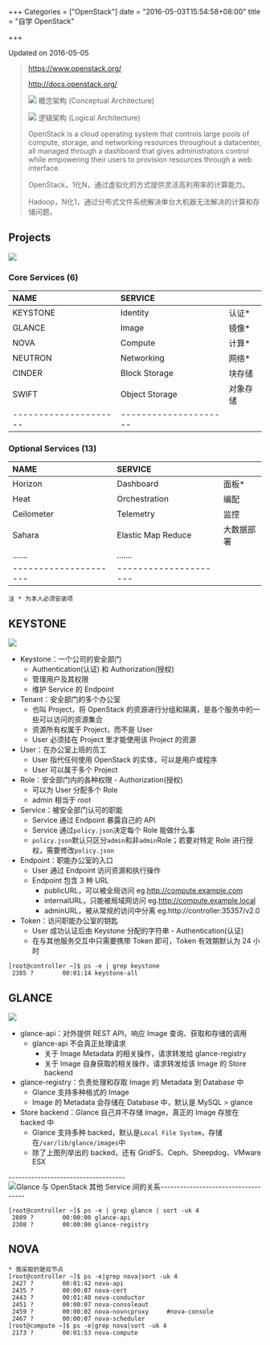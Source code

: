 +++
Categories = ["OpenStack"]
date = "2016-05-03T15:54:58+08:00"
title = "自学 OpenStack"

+++

<!--more-->

Updated on 2016-05-05

> https://www.openstack.org/
>
> http://docs.openstack.org/
>
> ![](/uploads/openstack-architecture.png)
> 概念架构 (Conceptual Architecture)
>
> ![](/uploads/openstack-architecture2.png)
> 逻辑架构 (Logical Architecture)
>
> OpenStack is a cloud operating system that controls large pools of compute, storage, and networking resources throughout a datacenter, all managed through a dashboard that gives administrators control while empowering their users to provision resources through a web interface.
>
> OpenStack，1化N，通过虚拟化的方式提供灵活高利用率的计算能力。
>
> Hadoop，N化1，通过分布式文件系统解决单台大机器无法解决的计算和存储问题。

## Projects
![](/uploads/openstack-core.png)

### Core Services (6)
|NAME|SERVICE||
|:--|:--|:--|
|KEYSTONE|Identity|认证*|
|GLANCE|Image|镜像*|
|NOVA|Compute|计算*|
|NEUTRON|Networking|网络*|
|CINDER|Block Storage|块存储|
|SWIFT|Object Storage|对象存储|
|---------------------|---------------------|

### Optional Services (13)
|NAME|SERVICE||
|:--|:--|:--|
|Horizon|Dashboard|面板*|
|Heat|Orchestration|编配|
|Ceilometer|Telemetry|监控|
|Sahara|Elastic Map Reduce|大数据部署|
|.......|.......|
|---------------------|---------------------|
`注 * 为本人必须安装项`

## KEYSTONE
![](/uploads/openstack-keystone.svg)

* Keystone：一个公司的安全部门
  * Authentication(认证) 和 Authorization(授权)
  * 管理用户及其权限
  * 维护 Service 的 Endpoint
* Tenant：安全部门的多个办公室
  * 也叫 Project，将 OpenStack 的资源进行分组和隔离，是各个服务中的一些可以访问的资源集合
  * 资源所有权属于 Project，而不是 User
  * User 必须挂在 Project 里才能使用该 Project 的资源
* User：在办公室上班的员工
  * User 指代任何使用 OpenStack 的实体，可以是用户或程序
  * User 可以属于多个 Project
* Role：安全部门内的各种权限 - Authorization(授权)
  * 可以为 User 分配多个 Role
  * admin 相当于 root
* Service：被安全部门认可的职能
  * Service 通过 Endpoint 暴露自己的 API
  * Service 通过`policy.json`决定每个 Role 能做什么事
  * `policy.json`默认只区分`admin`和非`admin`Role；若要对特定 Role 进行授权，需要修改`policy.json`
* Endpoint：职能办公室的入口
  * User 通过 Endpoint 访问资源和执行操作
  * Endpoint 包含 3 种 URL
      * publicURL，可以被全局访问 eg.http://compute.example.com
      * internalURL，只能被局域网访问 eg.http://compute.example.local
      * adminURL，被从常规的访问中分离 eg.http://controller:35357/v2.0
* Token：访问职能办公室的钥匙
  * User 成功认证后由 Keystone 分配的字符串 - Authentication(认证)
  * 在与其他服务交互中只需要携带 Token 即可，Token 有效期默认为 24 小时

```
[root@controller ~]$ ps -e | grep keystone
 2385 ?        00:01:14 keystone-all
```

## GLANCE
![](/uploads/openstack-glance.svg)

* glance-api：对外提供 REST API，响应 Image 查询、获取和存储的调用
  * glance-api 不会真正处理请求
      * 关于 Image Metadata 的相关操作，请求转发给 glance-registry
      * 关于 Image 自身获取的相关操作，请求转发给该 Image 的 Store backend
* glance-registry：负责处理和存取 Image 的 Metadata 到 Database 中
  * Glance 支持多种格式的 Image
  * Image 的 Metadata 会存储在 Database 中，默认是 MySQL > glance
* Store backend：Glance 自己并不存储 Image，真正的 Image 存放在 backed 中
  * Glance 支持多种 backed，默认是`Local File System`，存储在`/var/lib/glance/images`中
  * 除了上图列举出的 backed，还有 GridFS、Ceph、Sheepdog、VMware ESX

------------------------------------![](/uploads/openstack-glance2.svg "Glance 与 OpenStack 其他 Service 间的关系")------------------------------------

```
[root@controller ~]$ ps -e | grep glance | sort -uk 4
 2089 ?        00:00:00 glance-api
 2308 ?        00:00:00 glance-registry
```

## NOVA

```
* 我采取的是双节点
[root@controller ~]$ ps -e|grep nova|sort -uk 4
 2427 ?        00:01:42 nova-api
 2435 ?        00:00:07 nova-cert
 2443 ?        00:01:40 nova-conductor
 2451 ?        00:00:07 nova-consoleaut
 2459 ?        00:00:02 nova-novncproxy     #nova-console
 2467 ?        00:00:07 nova-scheduler
[root@compute ~]$ ps -e|grep nova|sort -uk 4
 2173 ?        00:01:53 nova-compute
```